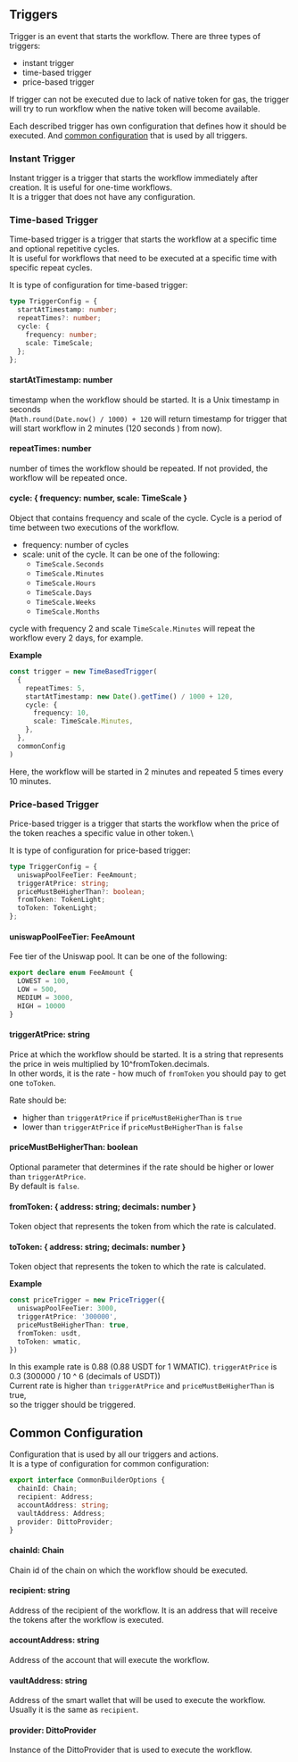 ## Triggers

Trigger is an event that starts the workflow. There are three types of triggers:
- instant trigger
- time-based trigger
- price-based trigger

If trigger can not be executed due to lack of native token for gas, the trigger will try to run workflow when the native token will become available.

Each described trigger has own configuration that defines how it should be executed. And [common configuration](#common-configuration) that is used by all triggers.

### Instant Trigger
Instant trigger is a trigger that starts the workflow immediately after creation. It is useful for one-time workflows. \
It is a trigger that does not have any configuration.

### Time-based Trigger
Time-based trigger is a trigger that starts the workflow at a specific time and optional repetitive cycles.\
It is useful for workflows that need to be executed at a specific time with specific repeat cycles.

It is type of configuration for time-based trigger:
```typescript
type TriggerConfig = {
  startAtTimestamp: number;
  repeatTimes?: number;
  cycle: {
    frequency: number;
    scale: TimeScale;
  };
};
```

#### startAtTimestamp: number
timestamp when the workflow should be started. It is a Unix timestamp in seconds\
(`Math.round(Date.now() / 1000) + 120` will return timestamp for trigger that will start workflow in 2 minutes (120 seconds ) from now). 


#### repeatTimes: number
number of times the workflow should be repeated. If not provided, the workflow will be repeated once.

#### cycle: { frequency: number, scale: TimeScale }  
Object that contains frequency and scale of the cycle.
Cycle is a period of time between two executions of the workflow.

- frequency: number of cycles
- scale: unit of the cycle. It can be one of the following:
  - `TimeScale.Seconds`
  - `TimeScale.Minutes`
  - `TimeScale.Hours`
  - `TimeScale.Days`
  - `TimeScale.Weeks`
  - `TimeScale.Months`

cycle with frequency 2 and scale `TimeScale.Minutes` will repeat the workflow every 2 days, for example.

**Example**
```typescript
const trigger = new TimeBasedTrigger(
  {
    repeatTimes: 5,
    startAtTimestamp: new Date().getTime() / 1000 + 120,
    cycle: {
      frequency: 10,
      scale: TimeScale.Minutes,
    },
  },
  commonConfig
)
```
Here, the workflow will be started in 2 minutes and repeated 5 times every 10 minutes.

### Price-based Trigger
Price-based trigger is a trigger that starts the workflow when the price of the token reaches a specific value in other token.\

It is type of configuration for price-based trigger:
```typescript
type TriggerConfig = {
  uniswapPoolFeeTier: FeeAmount;
  triggerAtPrice: string;
  priceMustBeHigherThan?: boolean;
  fromToken: TokenLight;
  toToken: TokenLight;
};
```
#### uniswapPoolFeeTier: FeeAmount
Fee tier of the Uniswap pool. It can be one of the following:
```typescript
export declare enum FeeAmount {
  LOWEST = 100,
  LOW = 500,
  MEDIUM = 3000,
  HIGH = 10000
}
```
#### triggerAtPrice: string
Price at which the workflow should be started. It is a string that represents the price in weis multiplied by 10^fromToken.decimals.\
In other words, it is the rate - how much of `fromToken` you should pay to get one `toToken`.

Rate should be:
- higher than `triggerAtPrice` if `priceMustBeHigherThan` is `true`
- lower than `triggerAtPrice` if `priceMustBeHigherThan` is `false`

#### priceMustBeHigherThan: boolean
Optional parameter that determines if the rate should be higher or lower than `triggerAtPrice`.\
By default is `false`.

#### fromToken: { address: string; decimals: number }
Token object that represents the token from which the rate is calculated.

#### toToken: { address: string; decimals: number }
Token object that represents the token to which the rate is calculated.

**Example**
```typescript
const priceTrigger = new PriceTrigger({
  uniswapPoolFeeTier: 3000,
  triggerAtPrice: '300000',
  priceMustBeHigherThan: true,
  fromToken: usdt,
  toToken: wmatic,
})
```

In this example rate is 0.88 (0.88 USDT for 1 WMATIC).
`triggerAtPrice` is 0.3 (300000 / 10 ^ 6 (decimals of USDT))\
Current rate is higher than `triggerAtPrice` and `priceMustBeHigherThan` is true,\
so the trigger should be triggered.

## Common Configuration
Configuration that is used by all our triggers and actions.\
It is a type of configuration for common configuration:
```typescript
export interface CommonBuilderOptions {
  chainId: Chain;
  recipient: Address;
  accountAddress: string;
  vaultAddress: Address;
  provider: DittoProvider;
}
```

#### chainId: Chain
Chain id of the chain on which the workflow should be executed.

#### recipient: string
Address of the recipient of the workflow. It is an address that will receive the tokens after the workflow is executed.

#### accountAddress: string
Address of the account that will execute the workflow.

#### vaultAddress: string
Address of the smart wallet that will be used to execute the workflow. Usually it is the same as `recipient`.

#### provider: DittoProvider
Instance of the DittoProvider that is used to execute the workflow.
